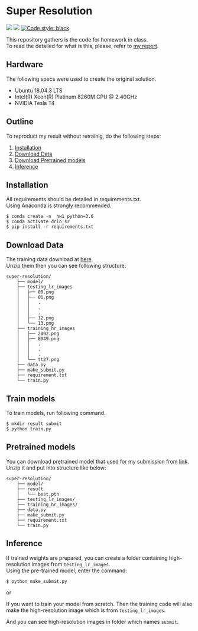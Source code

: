 # Super Resolution
<p align="left">
    <a>
        <img src=https://img.shields.io/badge/python-3.6.12-green>
    </a>
    <a>
        <img src=https://img.shields.io/badge/pytorch-1.7.1-orange>
    </a>
    <a href="https://github.com/psf/black">
        <img alt="Code style: black" src="https://img.shields.io/badge/code%20style-black-000000.svg">
    </a>
</p>

This repository gathers is the code for homework in class.  
To read the detailed for what is this, please, refer to [my report](https://github.com/purpleFar/super-resolution/blob/master/HW4_Report_0856735.pdf).

## Hardware
The following specs were used to create the original solution.
- Ubuntu 18.04.3 LTS
- Intel(R) Xeon(R) Platinum 8260M CPU @ 2.40GHz
- NVIDIA Tesla T4

## Outline
To reproduct my result without retrainig, do the following steps:
1. [Installation](#installation)
2. [Download Data](#download-data)
3. [Download Pretrained models](#pretrained-models)
4. [Inference](#inference)

## Installation
All requirements should be detailed in requirements.txt.  
Using Anaconda is strongly recommended.
```bash=
$ conda create -n  hw1 python=3.6
$ conda activate drln_sr
$ pip install -r requirements.txt
```

## Download Data
The training data download at [here](https://drive.google.com/drive/u/3/folders/1H-sIY7zj42Fex1ZjxxSC3PV1pK4Mij6x).  
Unzip them then you can see following structure:
```
super-resolution/
    ├── model/
    ├── testing_lr_images
    │   ├── 00.png
    │   ├── 01.png
    │   │   .
    │   │   .
    │   │   .
    │   ├── 12.png
    │   └── 13.png
    ├── training_hr_images
    │   ├── 2092.png
    │   ├── 8049.png
    │   │   .
    │   │   .
    │   │   .
    │   └── tt27.png
    ├── data.py
    ├── make_submit.py
    ├── requirement.txt
    └── train.py
```

## Train models
To train models, run following command.
```bash=
$ mkdir result submit
$ python train.py
```

## Pretrained models
You can download pretrained model that used for my submission from [link](https://drive.google.com/file/d/1CGk4_meBMrPJuSDVh7Q03hTOWlrsXCAa/view?usp=sharing).  
Unzip it and put into structure like below:
```
super-resolution/
    ├── model/
    ├── result
    │   └── best.pth
    ├── testing_lr_images/
    ├── training_hr_images/
    ├── data.py
    ├── make_submit.py
    ├── requirement.txt
    └── train.py
```

## Inference
If trained weights are prepared, you can create a folder containing high-resolution images from `testing_lr_images`.  
Using the pre-trained model, enter the command:
```bash=
$ python make_submit.py
```
or

If you want to train your model from scratch. Then the training code will also make the high-resolution image which is from `testing_lr_images`.

And you can see high-resolution images in folder which names `submit`.